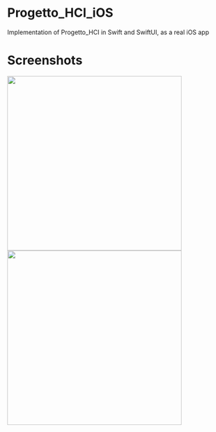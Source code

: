 # Progetto_HCI_iOS
Implementation of Progetto_HCI in Swift and SwiftUI, as a real iOS app

# Screenshots
<img width=400 src="https://github.com/user-attachments/assets/35c94ef6-a7d4-459d-868c-83554897f1ae">
<img width=400 src="https://github.com/user-attachments/assets/0c820cbd-1590-47bc-b209-87f91e03b54a">



